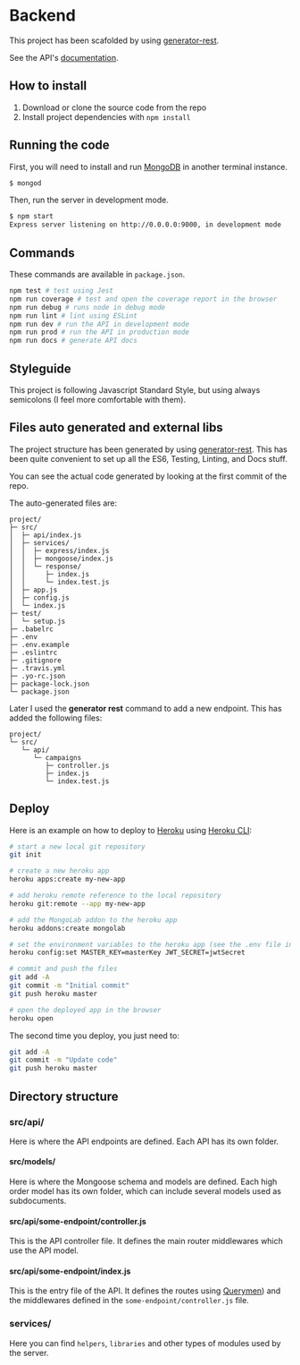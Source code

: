 # Backend

This project has been scafolded by using [generator-rest](https://github.com/diegohaz/generator-rest).

See the API's [documentation](DOCS.md).


## How to install
1. Download or clone the source code from the repo
2. Install project dependencies with `npm install`


## Running the code

First, you will need to install and run [MongoDB](https://www.mongodb.com/) in another terminal instance.

```bash
$ mongod
```

Then, run the server in development mode.

```bash
$ npm start
Express server listening on http://0.0.0.0:9000, in development mode
```


## Commands

These commands are available in `package.json`.

```bash
npm test # test using Jest
npm run coverage # test and open the coverage report in the browser
npm run debug # runs node in debug mode
npm run lint # lint using ESLint
npm run dev # run the API in development mode
npm run prod # run the API in production mode
npm run docs # generate API docs
```

## Styleguide
This project is following Javascript Standard Style, but using always semicolons (I feel more comfortable with them).


## Files auto generated and external libs
The project structure has been generated by using [generator-rest](https://github.com/diegohaz/generator-rest).
This has been quite convenient to set up all the ES6, Testing, Linting, and Docs stuff.

You can see the actual code generated by looking at the first commit of the repo.

The auto-generated files are:

```
project/
├─ src/
│  ├─ api/index.js
│  ├─ services/
│  │  ├─ express/index.js
│  │  ├─ mongoose/index.js
│  │  └─ response/
│  │     ├─ index.js
│  │     └─ index.test.js
│  ├─ app.js
│  ├─ config.js
│  └─ index.js
├─ test/
│  └─ setup.js
├─ .babelrc
├─ .env
├─ .env.example
├─ .eslintrc
├─ .gitignore
├─ .travis.yml
├─ .yo-rc.json
├─ package-lock.json
└─ package.json
```

Later I used the **generator rest** command to add a new endpoint. This has added the following files:

```
project/
└─ src/
   └─ api/
      └─ campaigns
         ├─ controller.js
         ├─ index.js
         └─ index.test.js
```



## Deploy

Here is an example on how to deploy to [Heroku](https://heroku.com) using [Heroku CLI](https://devcenter.heroku.com/articles/heroku-command-line):
```bash
# start a new local git repository
git init

# create a new heroku app
heroku apps:create my-new-app

# add heroku remote reference to the local repository
heroku git:remote --app my-new-app

# add the MongoLab addon to the heroku app
heroku addons:create mongolab

# set the environment variables to the heroku app (see the .env file in root directory)
heroku config:set MASTER_KEY=masterKey JWT_SECRET=jwtSecret

# commit and push the files
git add -A
git commit -m "Initial commit"
git push heroku master

# open the deployed app in the browser
heroku open
```

The second time you deploy, you just need to:

```bash
git add -A
git commit -m "Update code"
git push heroku master
```


## Directory structure


### src/api/

Here is where the API endpoints are defined. Each API has its own folder.

#### src/models/

Here is where the Mongoose schema and models are defined. Each high order model has its own folder, which can include several models used as subdocuments.

#### src/api/some-endpoint/controller.js

This is the API controller file. It defines the main router middlewares which use the API model.

#### src/api/some-endpoint/index.js

This is the entry file of the API. It defines the routes using [Querymen](https://www.npmjs.com/package/querymen)) and the middlewares defined in the `some-endpoint/controller.js` file.

### services/

Here you can find `helpers`, `libraries` and other types of modules used by the server.
